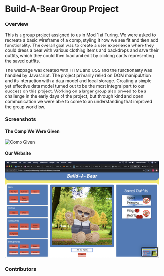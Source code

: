 # Build-A-Bear Group Project

### Overview

This is a group project assigned to us in Mod 1 at Turing.  We were asked to recreate a basic wireframe of a comp, styling it how we see fit and then add functionality.  The overall goal was to create a user experience where they could dress a bear with various clothing items and backdrops and save their outfits, which they could then load and edit by clicking cards representing the saved outfits.

The webpage was created with HTML and CSS and the functionality was handled by Javascript.  The project primarily relied on DOM manipulation and its interaction with a data model and local storage. Creating a simple yet effective data model turned out to be the most integral part to our success on this project.  Working on a larger group also proved to be a challenge in the early days of the project, but through kind and open communication we were able to come to an understanding that improved the group workflow.

### Screenshots

#### The Comp We Were Given

![Comp Given](https://raw.githubusercontent.com/turingschool/front-end-curriculum/gh-pages/assets/images/projects/build-a-bear/bab.png)

#### Our Website

![Our Website](./assets/buildabear-page.png)

### Contributors
